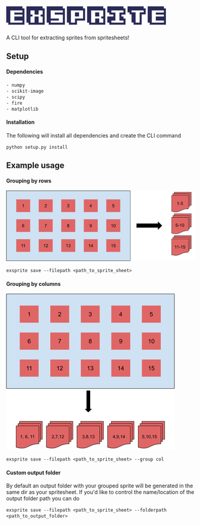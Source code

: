 # ![Exsprite Logo](/assets/title.png)
A CLI tool for extracting sprites from spritesheets!

## Setup
#### Dependencies
```
- numpy
- scikit-image
- scipy
- fire
- matplotlib
```

#### Installation
The following will install all dependencies and create the CLI command
```
python setup.py install
```

## Example usage

#### Grouping by rows
![Row Example](/assets/row_group_image.png)
```
exsprite save --filepath <path_to_sprite_sheet>
```

#### Grouping by columns
![Column Example](/assets/column_group_image.png)
```
exsprite save --filepath <path_to_sprite_sheet> --group col
```

#### Custom output folder
By default an output folder with your grouped sprite will be generated in the same dir as your spritesheet. If you'd like to control the name/location of the output folder path you can do
```
exsprite save --filepath <path_to_sprite_sheet> --folderpath <path_to_output_folder>
```
